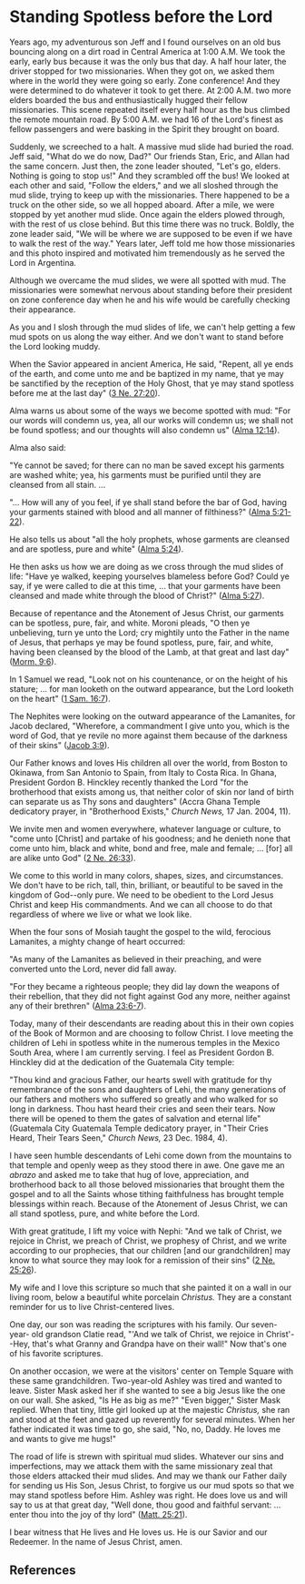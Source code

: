 # Standing Spotless before the Lord

Years ago, my adventurous son Jeff and I found ourselves on an old bus
bouncing along on a dirt road in Central America at 1:00 A.M. We took the
early, early bus because it was the only bus that day. A half hour later, the
driver stopped for two missionaries. When they got on, we asked them where in
the world they were going so early. Zone conference! And they were determined
to do whatever it took to get there. At 2:00 A.M. two more elders boarded the
bus and enthusiastically hugged their fellow missionaries. This scene repeated
itself every half hour as the bus climbed the remote mountain road. By 5:00
A.M. we had 16 of the Lord's finest as fellow passengers and were basking in
the Spirit they brought on board.

Suddenly, we screeched to a halt. A massive mud slide had buried the road.
Jeff said, "What do we do now, Dad?" Our friends Stan, Eric, and Allan had the
same concern. Just then, the zone leader shouted, "Let's go, elders. Nothing
is going to stop us!" And they scrambled off the bus! We looked at each other
and said, "Follow the elders," and we all sloshed through the mud slide,
trying to keep up with the missionaries. There happened to be a truck on the
other side, so we all hopped aboard. After a mile, we were stopped by yet
another mud slide. Once again the elders plowed through, with the rest of us
close behind. But this time there was no truck. Boldly, the zone leader said,
"We will be where we are supposed to be even if we have to walk the rest of
the way." Years later, Jeff told me how those missionaries and this photo
inspired and motivated him tremendously as he served the Lord in Argentina.

Although we overcame the mud slides, we were all spotted with mud. The
missionaries were somewhat nervous about standing before their president on
zone conference day when he and his wife would be carefully checking their
appearance.

As you and I slosh through the mud slides of life, we can't help getting a few
mud spots on us along the way either. And we don't want to stand before the
Lord looking muddy.

When the Savior appeared in ancient America, He said, "Repent, all ye ends of
the earth, and come unto me and be baptized in my name, that ye may be
sanctified by the reception of the Holy Ghost, that ye may stand spotless
before me at the last day" ([3 Ne.
27:20](/scriptures/bofm/3-ne/27.20?lang=eng#19)).

Alma warns us about some of the ways we become spotted with mud: "For our
words will condemn us, yea, all our works will condemn us; we shall not be
found spotless; and our thoughts will also condemn us" ([Alma
12:14](/scriptures/bofm/alma/12.14?lang=eng#13)).

Alma also said:

"Ye cannot be saved; for there can no man be saved except his garments are
washed white; yea, his garments must be purified until they are cleansed from
all stain. ...

"... How will any of you feel, if ye shall stand before the bar of God, having
your garments stained with blood and all manner of filthiness?" ([Alma
5:21-22](/scriptures/bofm/alma/5.21-22?lang=eng#20)).

He also tells us about "all the holy prophets, whose garments are cleansed and
are spotless, pure and white" ([Alma
5:24](/scriptures/bofm/alma/5.24?lang=eng#23)).

He then asks us how we are doing as we cross through the mud slides of life:
"Have ye walked, keeping yourselves blameless before God? Could ye say, if ye
were called to die at this time, ... that your garments have been cleansed and
made white through the blood of Christ?" ([Alma
5:27](/scriptures/bofm/alma/5.27?lang=eng#26)).

Because of repentance and the Atonement of Jesus Christ, our garments can be
spotless, pure, fair, and white. Moroni pleads, "O then ye unbelieving, turn
ye unto the Lord; cry mightily unto the Father in the name of Jesus, that
perhaps ye may be found spotless, pure, fair, and white, having been cleansed
by the blood of the Lamb, at that great and last day" ([Morm.
9:6](/scriptures/bofm/morm/9.6?lang=eng#5)).

In 1 Samuel we read, "Look not on his countenance, or on the height of his
stature; ... for man looketh on the outward appearance, but the Lord looketh on
the heart" ([1 Sam. 16:7](/scriptures/ot/1-sam/16.7?lang=eng#6)).

The Nephites were looking on the outward appearance of the Lamanites, for
Jacob declared, "Wherefore, a commandment I give unto you, which is the word
of God, that ye revile no more against them because of the darkness of their
skins" ([Jacob 3:9](/scriptures/bofm/jacob/3.9?lang=eng#8)).

Our Father knows and loves His children all over the world, from Boston to
Okinawa, from San Antonio to Spain, from Italy to Costa Rica. In Ghana,
President Gordon B. Hinckley recently thanked the Lord "for the brotherhood
that exists among us, that neither color of skin nor land of birth can
separate us as Thy sons and daughters" (Accra Ghana Temple dedicatory prayer,
in "Brotherhood Exists," _Church News,_ 17 Jan. 2004, 11).

We invite men and women everywhere, whatever language or culture, to "come
unto [Christ] and partake of his goodness; and he denieth none that come unto
him, black and white, bond and free, male and female; ... [for] all are alike
unto God" ([2 Ne. 26:33](/scriptures/bofm/2-ne/26.33?lang=eng#32)).

We come to this world in many colors, shapes, sizes, and circumstances. We
don't have to be rich, tall, thin, brilliant, or beautiful to be saved in the
kingdom of God--only pure. We need to be obedient to the Lord Jesus Christ and
keep His commandments. And we can all choose to do that regardless of where we
live or what we look like.

When the four sons of Mosiah taught the gospel to the wild, ferocious
Lamanites, a mighty change of heart occurred:

"As many of the Lamanites as believed in their preaching, and were converted
unto the Lord, never did fall away.

"For they became a righteous people; they did lay down the weapons of their
rebellion, that they did not fight against God any more, neither against any
of their brethren" ([Alma 23:6-7](/scriptures/bofm/alma/23.6-7?lang=eng#5)).

Today, many of their descendants are reading about this in their own copies of
the Book of Mormon and are choosing to follow Christ. I love meeting the
children of Lehi in spotless white in the numerous temples in the Mexico South
Area, where I am currently serving. I feel as President Gordon B. Hinckley did
at the dedication of the Guatemala City temple:

"Thou kind and gracious Father, our hearts swell with gratitude for thy
remembrance of the sons and daughters of Lehi, the many generations of our
fathers and mothers who suffered so greatly and who walked for so long in
darkness. Thou hast heard their cries and seen their tears. Now there will be
opened to them the gates of salvation and eternal life" (Guatemala City
Guatemala Temple dedicatory prayer, in "Their Cries Heard, Their Tears Seen,"
_Church News,_ 23 Dec. 1984, 4).

I have seen humble descendants of Lehi come down from the mountains to that
temple and openly weep as they stood there in awe. One gave me an _abrazo_ and
asked me to take that hug of love, appreciation, and brotherhood back to all
those beloved missionaries that brought them the gospel and to all the Saints
whose tithing faithfulness has brought temple blessings within reach. Because
of the Atonement of Jesus Christ, we can all stand spotless, pure, and white
before the Lord.

With great gratitude, I lift my voice with Nephi: "And we talk of Christ, we
rejoice in Christ, we preach of Christ, we prophesy of Christ, and we write
according to our prophecies, that our children [and our grandchildren] may
know to what source they may look for a remission of their sins" ([2 Ne.
25:26](/scriptures/bofm/2-ne/25.26?lang=eng#25)).

My wife and I love this scripture so much that she painted it on a wall in our
living room, below a beautiful white porcelain _Christus._ They are a constant
reminder for us to live Christ-centered lives.

One day, our son was reading the scriptures with his family. Our seven-year-
old grandson Clatie read, "'And we talk of Christ, we rejoice in Christ'--Hey,
that's what Granny and Grandpa have on their wall!" Now that's one of his
favorite scriptures.

On another occasion, we were at the visitors' center on Temple Square with
these same grandchildren. Two-year-old Ashley was tired and wanted to leave.
Sister Mask asked her if she wanted to see a big Jesus like the one on our
wall. She asked, "Is He as big as me?" "Even bigger," Sister Mask replied.
When that tiny, little girl looked up at the majestic _Christus,_ she ran and
stood at the feet and gazed up reverently for several minutes. When her father
indicated it was time to go, she said, "No, no, Daddy. He loves me and wants
to give me hugs!"

The road of life is strewn with spiritual mud slides. Whatever our sins and
imperfections, may we attack them with the same missionary zeal that those
elders attacked their mud slides. And may we thank our Father daily for
sending us His Son, Jesus Christ, to forgive us our mud spots so that we may
stand spotless before Him. Ashley was right. He does love us and will say to
us at that great day, "Well done, thou good and faithful servant: ... enter thou
into the joy of thy lord" ([Matt.
25:21](/scriptures/nt/matt/25.21?lang=eng#20)).

I bear witness that He lives and He loves us. He is our Savior and our
Redeemer. In the name of Jesus Christ, amen.

## References

